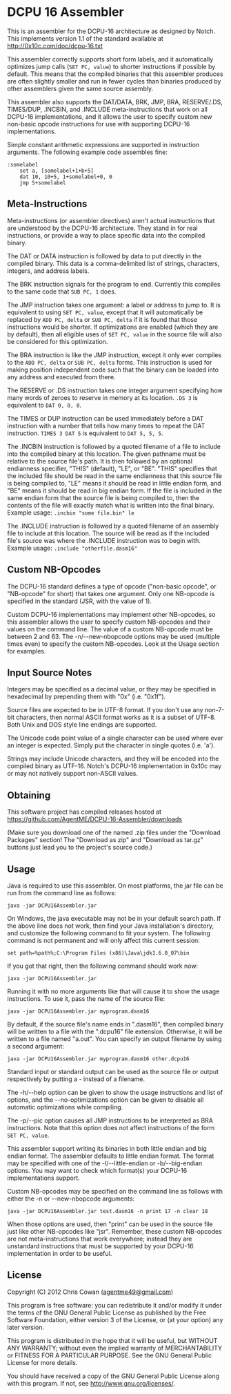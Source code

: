 DCPU 16 Assembler
=================

This is an assembler for the DCPU-16 architecture as designed by
Notch. This implements version 1.1 of the standard available at
http://0x10c.com/doc/dcpu-16.txt

This assembler correctly supports short form labels, and it
automatically optimizes jump calls (`SET PC, value`) to shorter
instructions if possible by default. This means that the compiled
binaries that this assembler produces are often slightly smaller and
run in fewer cycles than binaries produced by other assemblers given
the same source assembly.

This assembler also supports the DAT/DATA, BRK, JMP, BRA, RESERVE/.DS,
TIMES/DUP, .INCBIN, and .INCLUDE meta-instructions that work on all
DCPU-16 implementations, and it allows the user to specify custom new
non-basic opcode instructions for use with supporting DCPU-16
implementations.

Simple constant arithmetic expressions are supported in instruction
arguments. The following example code assembles fine:

    :somelabel
        set a, [somelabel+1+b+5]
        dat 10, 10+5, 1+somelabel+0, 0
        jmp 5+somelabel

Meta-Instructions
-----------------

Meta-instructions (or assembler directives) aren't actual instructions
that are understood by the DCPU-16 architecture. They stand in for
real instructions, or provide a way to place specific data into the
compiled binary.

The DAT or DATA instruction is followed by data to put directly in the
compiled binary. This data is a comma-delimited list of strings,
characters, integers, and address labels.

The BRK instruction signals for the program to end. Currently this
compiles to the same code that `SUB PC, 1` does.

The JMP instruction takes one argument: a label or address to jump
to. It is equivalent to using `SET PC, value`, except that it will
automatically be replaced by `ADD PC, delta` or `SUB PC, delta` if it
is found that those instructions would be shorter. If optimizations
are enabled (which they are by default), then all eligible uses of
`SET PC, value` in the source file will also be considered for this
optimization.

The BRA instruction is like the JMP instruction, except it only ever
compiles to the `ADD PC, delta` or `SUB PC, delta` forms. This
instruction is used for making position independent code such that the
binary can be loaded into any address and executed from there.

The RESERVE or .DS instruction takes one integer argument specifying
how many words of zeroes to reserve in memory at its location. `.DS 3`
is equivalent to `DAT 0, 0, 0`.

The TIMES or DUP instruction can be used immediately before a DAT
instruction with a number that tells how many times to repeat the DAT
instruction. `TIMES 3 DAT 5` is equivalent to `DAT 5, 5, 5`.

The .INCBIN instruction is followed by a quoted filename of a file to
include into the compiled binary at this location. The given pathname
must be relative to the source file's path. It is then followed by an
optional endianness specifier, "THIS" (default), "LE", or "BE". "THIS"
specifies that the included file should be read in the same endianness
that this source file is being compiled to, "LE" means it should be
read in little endian form, and "BE" means it should be read in big
endian form. If the file is included in the same endian form that the
source file is being compiled to, then the contents of the file will
exactly match what is written into the final binary. Example usage:
`.incbin "some file.bin" le`

The .INCLUDE instruction is followed by a quoted filename of an
assembly file to include at this location. The source will be read as
if the included file's source was where the .INCLUDE instruction was
to begin with. Example usage: `.include "otherfile.dasm16"`

Custom NB-Opcodes
-----------------

The DCPU-16 standard defines a type of opcode ("non-basic opcode", or
"NB-opcode" for short) that takes one argument. Only one NB-opcode is
specified in the standard (JSR, with the value of 1).

Custom DCPU-16 implementations may implement other NB-opcodes, so this
assembler allows the user to specify custom NB-opcodes and their
values on the command line. The value of a custom NB-opcode must be
between 2 and 63. The -n/--new-nbopcode options may be used (multiple
times even) to specify the custom NB-opcodes. Look at the Usage
section for examples.

Input Source Notes
------------------

Integers may be specified as a decimal value, or they may be specified
in hexadecimal by prepending them with "0x" (i.e. "0x1f").

Source files are expected to be in UTF-8 format. If you don't use any
non-7-bit characters, then normal ASCII format works as it is a subset
of UTF-8. Both Unix and DOS style line endings are supported.

The Unicode code point value of a single character can be used where
ever an integer is expected. Simply put the character in single quotes
(i.e. 'a').

Strings may include Unicode characters, and they will be encoded into
the compiled binary as UTF-16. Notch's DCPU-16 implementation in 0x10c
may or may not natively support non-ASCII values.

Obtaining
---------

This software project has compiled releases hosted at
https://github.com/AgentME/DCPU-16-Assembler/downloads

(Make sure you download one of the named .zip files under the
"Download Packages" section! The "Download as zip" and "Download as
tar.gz" buttons just lead you to the project's source code.)

Usage
-----

Java is required to use this assembler. On most platforms, the jar
file can be run from the command line as follows:

    java -jar DCPU16Assembler.jar

On Windows, the java executable may not be in your default search
path. If the above line does not work, then find your Java
installation's directory, and customize the following command to fit
your system. The following command is not permanent and will only
affect this current session:

    set path=%path%;C:\Program Files (x86)\Java\jdk1.6.0_07\bin

If you got that right, then the following command should work now:

    java -jar DCPU16Assembler.jar

Running it with no more arguments like that will cause it to show the
usage instructions. To use it, pass the name of the source file:

    java -jar DCPU16Assembler.jar myprogram.dasm16

By default, if the source file's name ends in ".dasm16", then compiled
binary will be written to a file with the ".dcpu16" file extension.
Otherwise, it will be written to a file named "a.out". You can specify
an output filename by using a second argument:

    java -jar DCPU16Assembler.jar myprogram.dasm16 other.dcpu16

Standard input or standard output can be used as the source file or
output respectively by putting a - instead of a filename.

The -h/--help option can be given to show the usage instructions and
list of options, and the --no-optimizations option can be given to
disable all automatic optimizations while compiling.

The -p/--pic option causes all JMP instructions to be interpreted as
BRA instructions. Note that this option does not affect instructions
of the form `SET PC, value`.

This assembler support writing its binaries in both little endian and
big endian format. The assembler defaults to little endian format. The
format may be specified with one of the -l/--little-endian or
-b/--big-endian options. You may want to check which format(s) your
DCPU-16 implementations support.

Custom NB-opcodes may be specified on the command line as follows with
either the -n or --new-nbopcode arguments:

    java -jar DCPU16Assembler.jar test.dasm16 -n print 17 -n clear 18

When those options are used, then "print" can be used in the source
file just like other NB-opcodes like "jsr". Remember, these custom
NB-opcodes are not meta-instructions that work everywhere; instead
they are unstandard instructions that must be supported by your
DCPU-16 implementation in order to be useful.

License
-------

Copyright (C) 2012 Chris Cowan (agentme49@gmail.com)

This program is free software: you can redistribute it and/or modify
it under the terms of the GNU General Public License as published by
the Free Software Foundation, either version 3 of the License, or (at
your option) any later version.

This program is distributed in the hope that it will be useful, but
WITHOUT ANY WARRANTY; without even the implied warranty of
MERCHANTABILITY or FITNESS FOR A PARTICULAR PURPOSE.  See the GNU
General Public License for more details.

You should have received a copy of the GNU General Public License
along with this program.  If not, see <http://www.gnu.org/licenses/>.
